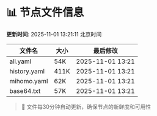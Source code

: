 # 📊 节点文件信息

**更新时间**: 2025-11-01 13:21:11 北京时间

| 文件名 | 大小 | 最后修改 |
|--------|------|----------|
| all.yaml | 54K | 2025-11-01 13:21 |
| history.yaml | 411K | 2025-11-01 13:21 |
| mihomo.yaml | 62K | 2025-11-01 13:21 |
| base64.txt | 57K | 2025-11-01 13:21 |

> 🔄 文件每30分钟自动更新，确保节点的新鲜度和可用性
